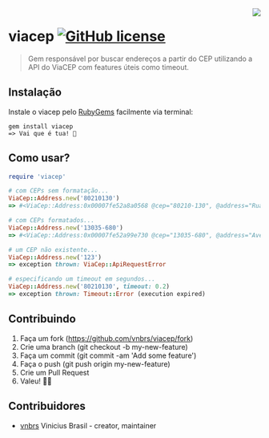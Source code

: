<img src="https://upload.wikimedia.org/wikipedia/commons/thumb/b/bc/BRA_orthographic.svg/270px-BRA_orthographic.svg.png" align="right" />

# viacep [![GitHub license](https://img.shields.io/github/license/vnbrs/burocracia.cr.svg)](https://github.com/vnbrs/burocracia.cr/blob/master/LICENSE) 
> Gem responsável por buscar endereços a partir do CEP utilizando a API do ViaCEP com features úteis como timeout.

## Instalação

Instale o viacep pelo [RubyGems](https://rubygems.org/gems/viacep/) facilmente via terminal:

```shell
gem install viacep
=> Vai que é tua! 🚀
```

## Como usar?

```ruby
require 'viacep'

# com CEPs sem formatação...
ViaCep::Address.new('80210130')
=> #<ViaCep::Address:0x00007fe52a8a0568 @cep="80210-130", @address="Rua José Ananias Mauad", @neighborhood="Jardim Botânico", @city="Curitiba", @state="PR", @ibge="4106902", @gia="">

# com CEPs formatados...
ViaCep::Address.new('13035-680')
=> #<ViaCep::Address:0x00007fe52a99e730 @cep="13035-680", @address="Avenida João Jorge", @neighborhood="Vila Industrial", @city="Campinas", @state="SP", @ibge="3509502", @gia="2446">

# um CEP não existente...
ViaCep::Address.new('123')
=> exception thrown: ViaCep::ApiRequestError

# especificando um timeout em segundos...
ViaCep::Address.new('80210130', timeout: 0.2)
=> exception thrown: Timeout::Error (execution expired)
```

## Contribuindo

1. Faça um fork (https://github.com/vnbrs/viacep/fork)
2. Crie uma branch (git checkout -b my-new-feature)
3. Faça um commit  (git commit -am 'Add some feature')
4. Faça o push (git push origin my-new-feature)
5. Crie um Pull Request
6. Valeu! 🤙🏼

## Contribuidores

- [vnbrs](https://github.com/vnbrs) Vinicius Brasil - creator, maintainer

